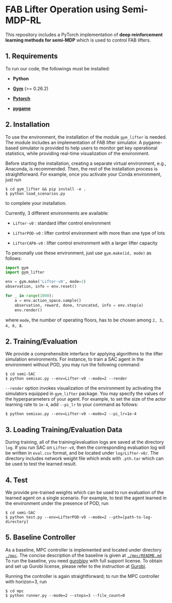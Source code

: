 FAB Lifter Operation using Semi-MDP-RL
====================================================

This repository includes a PyTorch implementation of **deep reinforcement learning methods for semi-MDP** which is used to control FAB lifters.

## 1. Requirements


To run our code, the followings must be installed:

- **Python**

- **[Gym][gymlink]** (>= 0.26.2) 

- **[Pytorch][pytorchlink]** 

- **[pygame][pygamelink]**

## 2. Installation
To use the environment, the installation of the module `gym_lifter` is needed. The module includes an implementation of FAB lifter simulator.
A pygame-based simulator is provided to help users to monitor get key operational statistics, while providing real-time visualization of the environment.

Before starting the installation, creating a separate virtual environment, e.g., Anaconda, is recommended.
Then, the rest of the installation process is straightforward.
For example, once you activate your Conda environment, just run
```
$ cd gym_lifter && pip install -e .
$ python load_scenarios.py
```
to complete your installation.

Currently, 3 different environments are available:
- `Lifter-v0` : standard lifter control environment

- `LifterPOD-v0` : lifter control environment with more than one type of lots

- `LifterCAPA-v0` : lifter control environment with a larger lifter capacity

To personally use these environment, just use `gym.make(id, mode)` as follows:

```python
import gym
import gym_lifter

env = gym.make('Lifter-v0', mode=2)
observation, info = env.reset()

for _ in range(1000):
    a = env.action_space.sample()
    observation, reward, done, truncated, info = env.step(a)
    env.render()
```
where `mode`, the number of operating floors, has to be chosen among `2, 3, 4, 6, 8`.

## 2. Training/Evaluation
We provide a comprehensible interface for applying algorithms to the lifter simulation environments.
For instance, to train a SAC agent in the environment without POD, you may run the following command:
```
$ cd semi-SAC
$ python semisac.py --env=Lifter-v0 --mode=2 --render
```

`--render` option invokes visualization of the environment by activating the simulators equipped in `gym_lifter` package. 
 You may specify the values of the hyperparameters of your agent.
 For example, to set the size of the actor learning rate to `1e-4`,
 add `--pi_lr` to your command as follows:
```
$ python semisac.py --env=Lifter-v0 --mode=2 --pi_lr=1e-4
```

 ## 3. Loading Training/Evaluation Data
During training, all of the training/evaluation logs are saved at the directory `log`.
If you run SAC on `Lifter-v0`, then the corresponding evaluation log will be written in `eval.csv` format,
and be located under `log/Lifter-v0/`.
The directory includes network weight file which ends with `.pth.tar` which can be used to test the learned result.

## 4. Test
We provide pre-trained weights which can be used to run evaluation of the learned agent on a single scenario. 
For example, to test the agent learned in the environment under the presence of POD, run
```
$ cd semi-SAC
$ python test.py --env=LifterPOD-v0 --mode=2 --pth=[path-to-log-directory]
```

## 5. Baseline Controller
As a baseline, MPC controller is implemented and located under directory [`./mpc`][mpclink]. The concise description of the baseline is given at [`./mpc/README.md`][mpclink]
 To run the baseline, you need [gurobipy][gurobipylink] with full support license. To obtain and set up Gurobi license, please refer to the instruction at [Gurobi][gurobilink].

Running the controller is again straightforward; to run the MPC controller with horizon=3, run
```
$ cd mpc
$ python runner.py --mode=2 --steps=3 --file_count=0
```



[gymlink]: https://github.com/openai/gym/
[pytorchlink]: https://pytorch.org/
[pygamelink]: https://github.com/pygame/pygame/
[gurobipylink]: https://pypi.org/project/gurobipy/
[gurobilink]: https://www.gurobi.com/documentation/9.5/quickstart_mac/retrieving_and_setting_up_.html#section:RetrieveLicense
[mpclink]: https://github.com/CORE-SNU/Semi-MDP-RL/tree/main/mpc/
